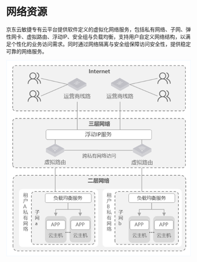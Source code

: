 # 网络资源

京东云敏捷专有云平台提供软件定义的虚拟化网络服务，包括私有网络、子网、弹性网卡、虚拟路由、浮动IP、安全组与负载均衡，支持用户自定义网络结构，以满足个性化的业务访问需求。同时通过网络隔离与安全组保障访问安全性，提供稳定可靠的网络服务。

![Network-Resources-Overview-1](../../../../../image/JD-Cloud-Swift-HCI-Edition/Network-Resources-Overview-1.png)


